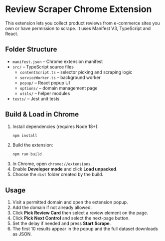 # Review Scraper Chrome Extension

This extension lets you collect product reviews from e-commerce sites you own or have permission to scrape. It uses Manifest V3, TypeScript and React.

## Folder Structure

- `manifest.json` – Chrome extension manifest
- `src/` – TypeScript source files
  - `contentScript.ts` – selector picking and scraping logic
  - `serviceWorker.ts` – background worker
  - `popup/` – React popup UI
  - `options/` – domain management page
  - `utils/` – helper modules
- `tests/` – Jest unit tests

## Build & Load in Chrome

1. Install dependencies (requires Node 18+):
   ```bash
   npm install
   ```
2. Build the extension:
   ```bash
   npm run build
   ```
3. In Chrome, open `chrome://extensions`.
4. Enable **Developer mode** and click **Load unpacked**.
5. Choose the `dist` folder created by the build.

## Usage

1. Visit a permitted domain and open the extension popup.
2. Add the domain if not already allowed.
3. Click **Pick Review Card** then select a review element on the page.
4. Click **Pick Next Control** and select the next-page button.
5. Set the delay if needed and press **Start Scrape**.
6. The first 10 results appear in the popup and the full dataset downloads as JSON.
